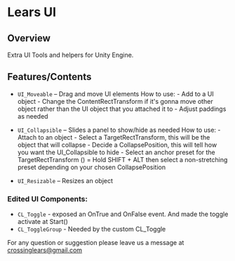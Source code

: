 # Lears UI

## Overview
Extra UI Tools and helpers for Unity Engine.

## Features/Contents
- `UI_Moveable` – Drag and move UI elements
    How to use:
        - Add to a UI object
        - Change the ContentRectTransform if it's gonna move other object rather than the UI object that you attached it to
        - Adjust paddings as needed

- `UI_Collapsible` – Slides a panel to show/hide as needed
    How to use:
        - Attach to an object
        - Select a TargetRectTransform, this will be the object that will collapse
        - Decide a CollapsePosition, this will tell how you want the UI_Collapsible to hide
        - Select an anchor preset for the TargetRectTransform ()
            = Hold SHIFT + ALT then select a non-stretching preset depending on your chosen CollapsePosition

- `UI_Resizable` – Resizes an object

### Edited UI Components:
- `CL_Toggle` - exposed an OnTrue and OnFalse event. And made the toggle activate at Start()
- `CL_ToggleGroup` - Needed by the custom CL_Toggle

For any question or suggestion please leave us a message at crossinglears@gmail.com

